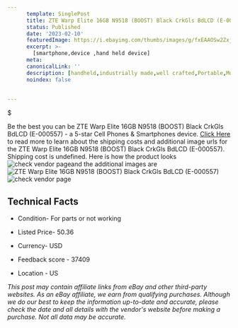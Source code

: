 ```yaml
---
      template: SinglePost
      title: ZTE Warp Elite 16GB N9518 (BOOST) Black CrkGls BdLCD (E-000557)
      status: Published
      date: '2023-02-10'
      featuredImage: https://i.ebayimg.com/thumbs/images/g/fxEAAOSw2ZxjyWtu/s-l225.jpg
      excerpt: >-
        [smartphone,device ,hand held device]
      meta:
      canonicalLink: ''
      description: [handheld,industrially made,well crafted,Portable,Mobile,Compact,Convenient,Lightweight,Maneuverable,Man-portable,Miniature,Carriable,Hand-held,Light,Holdable,Transportable,Mobile device,Pocket-sized,On-the-go,Wireless,Cordless,Compact size,Convenient size, smartphone,device ,hand held device]
      noindex: false
        
        
---
```

$

Be the best you can be ZTE Warp Elite 16GB N9518 (BOOST) Black CrkGls BdLCD (E-000557) - a 5-star Cell Phones & Smartphones device. [Click Here](https://www.ebay.com/itm/404149325015?hash=item5e192d4cd7%3Ag%3AfxEAAOSw2ZxjyWtu&mkevt=1&mkcid=1&mkrid=711-53200-19255-0&campid=%253CePNCampaignId%253E&customid=%253CreferenceId%253E&toolid=10049) to read more to learn about the shipping costs and additional image urls for the ZTE Warp Elite 16GB N9518 (BOOST) Black CrkGls BdLCD (E-000557). Shipping cost is undefined. Here is how the product looks ![check vendor page](https://i.ebayimg.com/thumbs/images/g/fxEAAOSw2ZxjyWtu/s-l225.jpg)and the additional images are![ZTE Warp Elite 16GB N9518 (BOOST) Black CrkGls BdLCD (E-000557)](https://i.ebayimg.com/images/g/fxEAAOSw2ZxjyWtu/s-l1600.jpg)![check vendor page](https://origin-galleryplus.ebayimg.com/ws/web/404149325015_2_0_1/225x225.jpg,https://origin-galleryplus.ebayimg.com/ws/web/404149325015_3_0_1/225x225.jpg,https://origin-galleryplus.ebayimg.com/ws/web/404149325015_4_0_1/225x225.jpg)



 ## Technical Facts 



     
      

 - Condition- For parts or not working 


      

 - Listed Price- 50.36 


      

 - Currency- USD 


      

 - Feedback score - 37409 


      

 - Location - US 


      
      

 *_This post may contain affiliate links from eBay and other third-party websites. As an eBay affiliate, we earn from qualifying purchases. Although we do our best to keep the information up-to-date and accurate, please check the date and all details with the vendor's website before making a purchase. Not all data may be accurate._*






